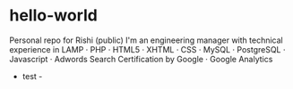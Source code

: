 # hello-world
Personal repo for Rishi (public) 
I'm an engineering manager with technical experience in LAMP · PHP · HTML5 · XHTML · CSS · MySQL · PostgreSQL · Javascript · 
Adwords Search Certification by Google · Google Analytics

- test - 